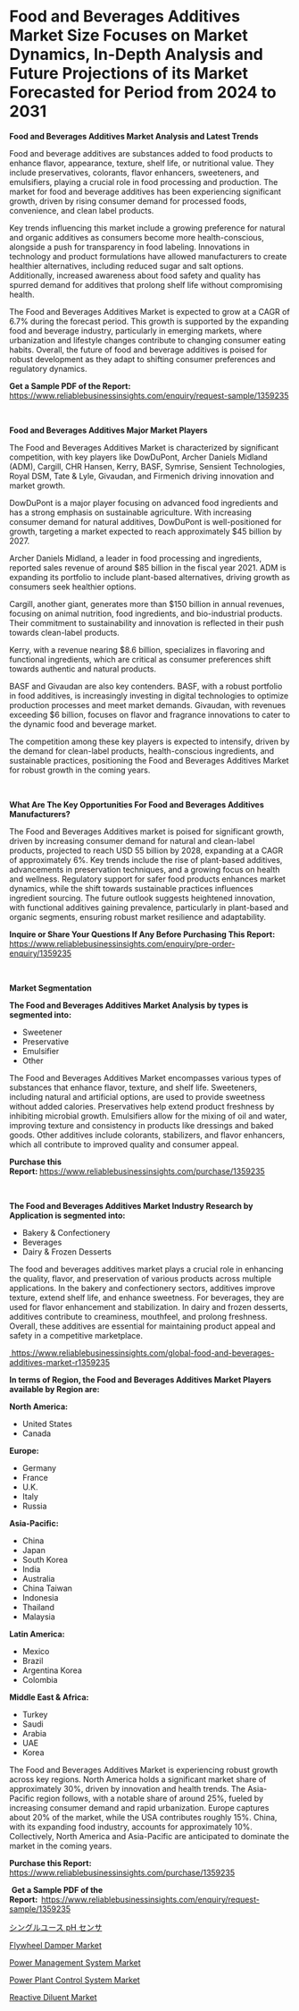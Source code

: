 <p><h1>Food and Beverages Additives Market Size Focuses on Market Dynamics, In-Depth Analysis and Future Projections of its Market Forecasted for Period from 2024 to 2031</h1></p><p><strong>Food and Beverages Additives Market Analysis and Latest Trends</strong></p>
<p><p>Food and beverage additives are substances added to food products to enhance flavor, appearance, texture, shelf life, or nutritional value. They include preservatives, colorants, flavor enhancers, sweeteners, and emulsifiers, playing a crucial role in food processing and production. The market for food and beverage additives has been experiencing significant growth, driven by rising consumer demand for processed foods, convenience, and clean label products.</p><p>Key trends influencing this market include a growing preference for natural and organic additives as consumers become more health-conscious, alongside a push for transparency in food labeling. Innovations in technology and product formulations have allowed manufacturers to create healthier alternatives, including reduced sugar and salt options. Additionally, increased awareness about food safety and quality has spurred demand for additives that prolong shelf life without compromising health.</p><p>The Food and Beverages Additives Market is expected to grow at a CAGR of 6.7% during the forecast period. This growth is supported by the expanding food and beverage industry, particularly in emerging markets, where urbanization and lifestyle changes contribute to changing consumer eating habits. Overall, the future of food and beverage additives is poised for robust development as they adapt to shifting consumer preferences and regulatory dynamics.</p></p>
<p><strong>Get a Sample PDF of the Report:&nbsp;</strong> <a href="https://www.reliablebusinessinsights.com/enquiry/request-sample/1359235">https://www.reliablebusinessinsights.com/enquiry/request-sample/1359235</a></p>
<p>&nbsp;</p>
<p><strong>Food and Beverages Additives Major Market Players</strong></p>
<p><p>The Food and Beverages Additives Market is characterized by significant competition, with key players like DowDuPont, Archer Daniels Midland (ADM), Cargill, CHR Hansen, Kerry, BASF, Symrise, Sensient Technologies, Royal DSM, Tate & Lyle, Givaudan, and Firmenich driving innovation and market growth.</p><p>DowDuPont is a major player focusing on advanced food ingredients and has a strong emphasis on sustainable agriculture. With increasing consumer demand for natural additives, DowDuPont is well-positioned for growth, targeting a market expected to reach approximately $45 billion by 2027.</p><p>Archer Daniels Midland, a leader in food processing and ingredients, reported sales revenue of around $85 billion in the fiscal year 2021. ADM is expanding its portfolio to include plant-based alternatives, driving growth as consumers seek healthier options.</p><p>Cargill, another giant, generates more than $150 billion in annual revenues, focusing on animal nutrition, food ingredients, and bio-industrial products. Their commitment to sustainability and innovation is reflected in their push towards clean-label products.</p><p>Kerry, with a revenue nearing $8.6 billion, specializes in flavoring and functional ingredients, which are critical as consumer preferences shift towards authentic and natural products.</p><p>BASF and Givaudan are also key contenders. BASF, with a robust portfolio in food additives, is increasingly investing in digital technologies to optimize production processes and meet market demands. Givaudan, with revenues exceeding $6 billion, focuses on flavor and fragrance innovations to cater to the dynamic food and beverage market.</p><p>The competition among these key players is expected to intensify, driven by the demand for clean-label products, health-conscious ingredients, and sustainable practices, positioning the Food and Beverages Additives Market for robust growth in the coming years.</p></p>
<p>&nbsp;</p>
<p><strong>What Are The Key Opportunities For Food and Beverages Additives Manufacturers?</strong></p>
<p><p>The Food and Beverages Additives market is poised for significant growth, driven by increasing consumer demand for natural and clean-label products, projected to reach USD 55 billion by 2028, expanding at a CAGR of approximately 6%. Key trends include the rise of plant-based additives, advancements in preservation techniques, and a growing focus on health and wellness. Regulatory support for safer food products enhances market dynamics, while the shift towards sustainable practices influences ingredient sourcing. The future outlook suggests heightened innovation, with functional additives gaining prevalence, particularly in plant-based and organic segments, ensuring robust market resilience and adaptability.</p></p>
<p><strong>Inquire or Share Your Questions If Any Before Purchasing This Report:</strong> <a href="https://www.reliablebusinessinsights.com/enquiry/pre-order-enquiry/1359235">https://www.reliablebusinessinsights.com/enquiry/pre-order-enquiry/1359235</a></p>
<p>&nbsp;</p>
<p><strong>Market Segmentation</strong></p>
<p><strong>The Food and Beverages Additives Market Analysis by types is segmented into:</strong></p>
<p><ul><li>Sweetener</li><li>Preservative</li><li>Emulsifier</li><li>Other</li></ul></p>
<p><p>The Food and Beverages Additives Market encompasses various types of substances that enhance flavor, texture, and shelf life. Sweeteners, including natural and artificial options, are used to provide sweetness without added calories. Preservatives help extend product freshness by inhibiting microbial growth. Emulsifiers allow for the mixing of oil and water, improving texture and consistency in products like dressings and baked goods. Other additives include colorants, stabilizers, and flavor enhancers, which all contribute to improved quality and consumer appeal.</p></p>
<p><strong>Purchase this Report:&nbsp;</strong><a href="https://www.reliablebusinessinsights.com/purchase/1359235">https://www.reliablebusinessinsights.com/purchase/1359235</a></p>
<p>&nbsp;</p>
<p><strong>The Food and Beverages Additives Market Industry Research by Application is segmented into:</strong></p>
<p><ul><li>Bakery & Confectionery</li><li>Beverages</li><li>Dairy & Frozen Desserts</li></ul></p>
<p><p>The food and beverages additives market plays a crucial role in enhancing the quality, flavor, and preservation of various products across multiple applications. In the bakery and confectionery sectors, additives improve texture, extend shelf life, and enhance sweetness. For beverages, they are used for flavor enhancement and stabilization. In dairy and frozen desserts, additives contribute to creaminess, mouthfeel, and prolong freshness. Overall, these additives are essential for maintaining product appeal and safety in a competitive marketplace.</p></p>
<p><a href="https://www.reliablebusinessinsights.com/global-food-and-beverages-additives-market-r1359235">&nbsp;https://www.reliablebusinessinsights.com/global-food-and-beverages-additives-market-r1359235</a></p>
<p><strong>In terms of Region, the Food and Beverages Additives Market Players available by Region are:</strong></p>
<p>
    <p> <strong> North America: </strong>
        <ul>
            <li>United States</li>
            <li>Canada</li>
        </ul>
        </p> 
    <p> <strong> Europe: </strong>
        <ul>
            <li>Germany</li>
            <li>France</li>
            <li>U.K.</li>
            <li>Italy</li>
            <li>Russia</li>
        </ul>
        </p> 
    <p> <strong> Asia-Pacific: </strong>
        <ul>
            <li>China</li>
            <li>Japan</li>
            <li>South Korea</li>
            <li>India</li>
            <li>Australia</li>
            <li>China Taiwan</li>
            <li>Indonesia</li>
            <li>Thailand</li>
            <li>Malaysia</li>
        </ul>
        </p> 
    <p> <strong> Latin America: </strong>
        <ul>
            <li>Mexico</li>
            <li>Brazil</li>
            <li>Argentina Korea</li>
            <li>Colombia</li>
        </ul>
        </p> 
    <p> <strong> Middle East & Africa: </strong>
        <ul>
            <li>Turkey</li>
            <li>Saudi</li>
            <li>Arabia</li>
            <li>UAE</li>
            <li>Korea</li>
        </ul>
    </p>
    </p>
<p><p>The Food and Beverages Additives Market is experiencing robust growth across key regions. North America holds a significant market share of approximately 30%, driven by innovation and health trends. The Asia-Pacific region follows, with a notable share of around 25%, fueled by increasing consumer demand and rapid urbanization. Europe captures about 20% of the market, while the USA contributes roughly 15%. China, with its expanding food industry, accounts for approximately 10%. Collectively, North America and Asia-Pacific are anticipated to dominate the market in the coming years.</p></p>
<p><strong>Purchase this Report: </strong><a href="https://www.reliablebusinessinsights.com/purchase/1359235">https://www.reliablebusinessinsights.com/purchase/1359235</a></p>
<p>&nbsp;<strong>Get a Sample PDF of the Report:&nbsp;&nbsp;</strong><a href="https://www.reliablebusinessinsights.com/enquiry/request-sample/1359235">https://www.reliablebusinessinsights.com/enquiry/request-sample/1359235</a></p>
<p><strong></strong></p>
<p><p><a href="https://medium.com/@marlanamarvn/single-use-ph-sensors-market-%E3%81%AF-%E3%82%B3%E3%82%B9%E3%83%88%E7%AE%A1%E7%90%86%E3%81%A8%E5%8A%B9%E7%8E%87%E5%90%91%E4%B8%8A%E3%82%92%E5%84%AA%E5%85%88%E3%81%97%E3%81%BE%E3%81%99-%E3%81%95%E3%82%89%E3%81%AB-%E5%A0%B1%E5%91%8A%E6%9B%B8%E3%81%AF%E5%B8%82%E5%A0%B4%E3%81%AE%E9%9C%80%E8%A6%81%E9%9D%A2%E3%81%A8%E4%BE%9B%E7%B5%A6%E9%9D%A2%E3%81%AE%E4%B8%A1%E6%96%B9%E3%82%92%E3%82%AB%E3%83%90%E3%83%BC%E3%81%97%E3%81%A6%E3%81%84%E3%81%BE%E3%81%99-single-use-ph-f5f53ccb2cf4">シングルユース pH センサ</a></p><p><a href="https://github.com/lambertr3e8v/Market-Research-Report-List-1/blob/main/flywheel-damper-market.md">Flywheel Damper Market</a></p><p><a href="https://www.linkedin.com/pulse/power-management-system-market-research-report-exploring-58dxe?trackingId=Si4%2Buso%2BRo2S0pXFnVxa5g%3D%3D">Power Management System Market</a></p><p><a href="https://www.linkedin.com/pulse/power-plant-control-system-market-trends-detailed-study-rr7we?trackingId=rQGFNQ2GRLOFhzLI8LNzDg%3D%3D">Power Plant Control System Market</a></p><p><a href="https://issuu.com/reportprime-2/docs/reactive-diluent-market-size-2030.p_86224c61e9260e">Reactive Diluent Market</a></p></p>